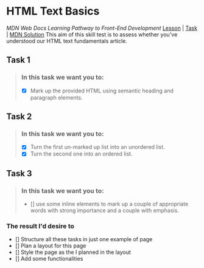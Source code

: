 # HTML Text Basics 
_MDN Web Docs Learning Pathway to Front-End Development_
[Lesson](https://developer.mozilla.org/en-US/docs/Learn/HTML/Introduction_to_HTML/HTML_text_fundamentals) | [Task](https://developer.mozilla.org/en-US/docs/Learn/HTML/Introduction_to_HTML/Test_your_skills:_HTML_text_basics) | [MDN Solution](https://github.com/mdn/learning-area/blob/master/html/introduction-to-html/tasks/basic-text/marking.md)
This aim of this skill test is to assess whether you've understood our HTML text fundamentals article.
## Task 1
> ### In this task we want you to:
> - [x] Mark up the provided HTML using semantic heading and paragraph elements.

## Task 2
> ### In this task we want you to:
> - [x] Turn the first un-marked up list into an unordered list. 
> - [x] Turn the second one into an ordered list.

## Task 3
> ### In this task we want you to:
> - [] use some inline elements to mark up a couple of appropriate words with strong importance and a couple with emphasis.

### The result I'd desire to
- [] Structure all these tasks in just one example of page
- [] Plan a layout for this page
- [] Style the page as the I planned in the layout
- [] Add some functionalities